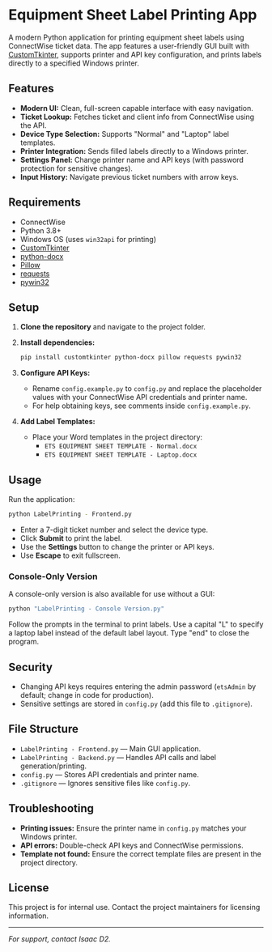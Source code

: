 # Equipment Sheet Label Printing App

A modern Python application for printing equipment sheet labels using ConnectWise ticket data. The app features a user-friendly GUI built with [CustomTkinter](https://github.com/TomSchimansky/CustomTkinter), supports printer and API key configuration, and prints labels directly to a specified Windows printer.

## Features

- **Modern UI:** Clean, full-screen capable interface with easy navigation.
- **Ticket Lookup:** Fetches ticket and client info from ConnectWise using the API.
- **Device Type Selection:** Supports "Normal" and "Laptop" label templates.
- **Printer Integration:** Sends filled labels directly to a Windows printer.
- **Settings Panel:** Change printer name and API keys (with password protection for sensitive changes).
- **Input History:** Navigate previous ticket numbers with arrow keys.

## Requirements

- ConnectWise
- Python 3.8+
- Windows OS (uses `win32api` for printing)
- [CustomTkinter](https://github.com/TomSchimansky/CustomTkinter)
- [python-docx](https://python-docx.readthedocs.io/)
- [Pillow](https://python-pillow.org/)
- [requests](https://docs.python-requests.org/)
- [pywin32](https://github.com/mhammond/pywin32)

## Setup

1. **Clone the repository** and navigate to the project folder.

2. **Install dependencies:**
   ```sh
   pip install customtkinter python-docx pillow requests pywin32
   ```

3. **Configure API Keys:**
   - Rename `config.example.py` to `config.py` and replace the placeholder values with your ConnectWise API credentials and printer name.
   - For help obtaining keys, see comments inside `config.example.py`.

4. **Add Label Templates:**
   - Place your Word templates in the project directory:
     - `ETS EQUIPMENT SHEET TEMPLATE - Normal.docx`
     - `ETS EQUIPMENT SHEET TEMPLATE - Laptop.docx`

## Usage

Run the application:

```sh
python LabelPrinting - Frontend.py
```

- Enter a 7-digit ticket number and select the device type.
- Click **Submit** to print the label.
- Use the **Settings** button to change the printer or API keys.
- Use **Escape** to exit fullscreen.

### Console-Only Version

A console-only version is also available for use without a GUI:

```sh
python "LabelPrinting - Console Version.py"
```

Follow the prompts in the terminal to print labels. Use a capital "L" to specify a laptop label instead of the default label layout. Type "end" to close the program.

## Security

- Changing API keys requires entering the admin password (`etsAdmin` by default; change in code for production).
- Sensitive settings are stored in `config.py` (add this file to `.gitignore`).

## File Structure

- `LabelPrinting - Frontend.py` — Main GUI application.
- `LabelPrinting - Backend.py` — Handles API calls and label generation/printing.
- `config.py` — Stores API credentials and printer name.
- `.gitignore` — Ignores sensitive files like `config.py`.

## Troubleshooting

- **Printing issues:** Ensure the printer name in `config.py` matches your Windows printer.
- **API errors:** Double-check API keys and ConnectWise permissions.
- **Template not found:** Ensure the correct template files are present in the project directory.

## License

This project is for internal use. Contact the project maintainers for licensing information.

---

*For support, contact Isaac D2.*
